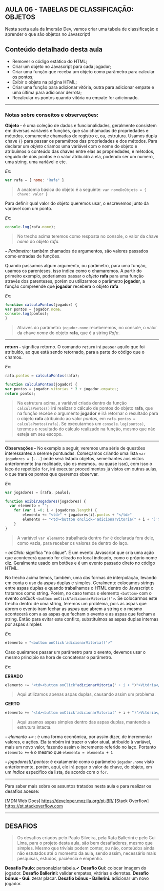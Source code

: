 AULA 06 - TABELAS DE CLASSIFICAÇÃO: OBJETOS
---

Nesta sexta aula da Imersão Dev, vamos criar uma tabela de classificação e aprender o que são objetos no Javascript!

## Conteúdo detalhado desta aula

- Remover o código estático do HTML;
- Criar um objeto no Javascript para cada jogador;
- Criar uma função que receba um objeto como parâmetro para calcular os pontos;
- Exibir o objeto na página HTML;
- Criar uma função para adicionar vitória, outra para adicionar empate e uma última para adicionar derrota;
- Recalcular os pontos quando vitória ou empate for adicionado.


--- 

### Notas sobre conseitos e observações:

**Objeto -**  é uma coleção de dados e funcionalidades, geralmente consistem em diversas variáveis e funções, que são chamadas de propriedades e métodos, comumente chamadas de registro e, ou, estrutura. Usamos dupla chave ```{}``` para passar os paramêtros das propriedades e dos métodos. Para declarar um _objeto_ criamos uma variável com o nome do objeto e atribuímos o conteúdo das chaves entre elas as propriedades, e métodos, seguido de dois pontos e o valor atribuído a ela, podendo ser um numero, uma string, uma variável e etc.  

_Ex:_
~~~javascript
var rafa = { nome: "Rafa" }
~~~
>A anatomia básica do objeto é a seguinte: ```var nomeDoObjeto = { chave: valor }```

Para definir qual valor do objeto queremos usar, o escrevemos junto da variável com um ponto.

_Ex:_
~~~javascript
console.log(rafa.nome);
~~~
>No trecho acima teremos como resposta no console, o valor da chave _nome_ do objeto _rafa_.

**-** _Parâmetro:_ também chamados de argumentos, são valores passados como entradas de funções.

Quando passamos algum argumento, ou parâmetro, para uma função, usamos os parenteses, isso indica como o chamaremos. A partir do primeiro exemplo, poderiamos passar o _objeto_ **rafa** para uma função através dos parenteses, porém ou utilizarmos o parâmetro **jogador**, a função compreende que **jogador** recebera o objeto **rafa**.

_Ex:_
~~~javascript
function calculaPontos(jogador) {
var pontos = jogador.nome;
console.log(pontos);
}
~~~ 
>Através do parâmetro ```jogador.nome``` receberemos, no console, o valor da chave _nome_ do objeto **rafa**, que é a string _Rafa_.


---

**return -** significa retorno. O comando ```return``` irá passar aquilo que foi atribuído, ao que está sendo retornado, para a parte do código que o chamou.

_Ex:_
~~~javascript
rafa.pontos = calculaPontos(rafa);

function calculaPontos(jogador) {
var pontos = jogador.vitorias * 3 + jogador.empates;
return pontos;
~~~
>Na estrutura acima, a variável criada dentro da função ```calculaPontos()``` irá realizar o cálculo de pontos do objeto **rafa**, que na função recebe o argumento **jogador** e irá retornar o resultado para o objeto **rafa** atribuindo ao valor _pontos_, em ```rafa.pontos = calculaPontos(rafa)```. Se executarmos um ```console.log(pontos)```, teremos o resultado do cálculo realizado na função, mesmo que não esteja em seu escopo.


---

**Observações -** No exemplo a seguir, veremos uma série de questões interessantes a sereme pontuadas. Começamos criando uma lista ```var jogadores = [...]``` onde será listado objetos, semelhantes aos vistos anteriormente (na realidade, são os mesmos.. ou quase isso), com isso o laço de repetição ```for```, irá executar procedimentos já vistos em outras aulas, o que trará os pontos que queremos observar.

_Ex:_
~~~javascript
var jogadores = [rafa, paulo];

function exibirJogadores(jogadores) {
  var elemento = "";
	for (var i =0; i < jogadores.length) {
		elemento += "<td>" + jogadores[i].pontos + "</td>"
	    elemento += "<td><button onClick='adicionarVitoria(" + i + ")'>Vitória</button></td>"
	}
}	
~~~
>A variável ```var elemento``` trabalhada dentro ```for``` é declarada fora dele, como vazia, para receber os valores de dentro do laço.

**-** _onClick:_ significa "no clique". É um evento Javascript que cria uma ação que acontecerá quando for clicado no local indicado, como o próprio nome diz. Geralmente usado em botões e é um evento passado direto no código HTML.

No trecho acima temos, também, uma das formas de interpolação, levando em conta o uso da aspas duplas e simples. Geralmente colocamos strings entre aspas duplas e quando trabalhamos o HTML dentro do Javascript o tratamos como string. Porém, no caso temos o elemento ```<buttom>``` com o evento *onClick* ```<buttom onClick"adicionarVitoria()">```. Se colocarmos este trecho dentro de uma string, teremos um problema, pois as aspas que abrem o evento iram fechar as aspas que abrem a string e o mesmo acontecerá com a as aspas que fecham o evento e as aspas que fecham a string. Então para evitar este conflito, substituímos as aspas duplas internas por aspas simples

_Ex:_
~~~javascript
elemento = "<buttom onClick'adicionarVitoria()'>"
~~~

Caso queiramos passar um parâmetro para o evento, devemos usar o mesmo princípio na hora de concatenar o parâmetro.

_Ex:_

**ERRADO**
~~~javascript
elemento += "<td><buttom onClick"adicionarVitoria(" + i + ")">Vitória</button></td>"
~~~
>Aqui utilizamos apenas aspas duplas, causando assim um problema.

**CERTO**
~~~javascript
elemento += "<td><buttom onClick'adicionarVitoria(" + i + ")'>Vitória</button></td>"
~~~
>Aqui usamos aspas simples dentro das aspas duplas, mantendo a estrutura intacta.

**-** _elemento += :_ é uma forma econômica, por assim dizer, de incrementar valores, e ações. Ela também irá trazer o valor atual, atribuído à variável, mais um novo valor, fazendo assim o incremento referido no laço. Portanto ```elemento +=``` é o mesmo que ```elemento = elemento + 1```

**-** _jogadores[i].pontos:_ é exatamente como o parâmetro ```jogador.nome``` visto anteriormente, porém, aqui, ele irá pegar o valor da chave, do objeto, em um _índice_ específico da lista, de acordo com o ```for```.


---

Para saber mais sobre os assuntos tratados nesta aula e para realizar os desafios acesse:

[MDN Web Docs] https://developer.mozilla.org/pt-BR/
[Stack Overflow] https://pt.stackoverflow.com


---

## DESAFIOS

>Os desafios criados pelo Paulo Silveira, pela Rafa Ballerini e pelo Gui Lima, para o projeto desta aula, são bem desafiadores, mesmo que simples. Mesmo que trivíais podem conter, ou não, conteúdos ainda não estutados até o momento da aula, sendo assim, necessário mais pesquisas, estudos, paciência e empenho.

**Desafio Paulo:** personalziar tabela.✔
**Desafio Gui:** colocar imagem do jogador.
**Desafio Ballerini:** validar empates, vitórias e derrotas.
**Desafio bônus - Gui:** zerar placar.
**Desafio bônus - Ballerini:** adicionar um novo jogador.